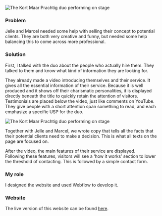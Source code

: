 ![The Kort Maar Prachtig duo performing on stage](ProjectsImages/KortMaarPrachtig/KortMaarPrachtig_DuoOpPodium.jpg)

### Problem

Jelle and Marcel needed some help with selling their concept to potential clients. They are both very creative and funny, but needed some help balancing this to come across more professional.

### Solution

First, I talked with the duo about the people who actually hire them. They talked to them and know what kind of information they are looking for.

They already made a video introducing themselves and their service. It gives all the essential information of their service. Because it is well produced and it shows off their charismatic personalities, it is displayed directly beneath the title to quickly retain the attention of visitors. Testimonials are placed below the video, just like comments on YouTube. They give people with a short attention span something to read, and each emphasize a specific USP for the duo.

![The Kort Maar Prachtig duo performing on stage](ProjectsImages/KortMaarPrachtig/KortMaarPrachtig-Mockup.jpg)

Together with Jelle and Marcel, we wrote copy that tells all the facts that their potential clients need to make a decision. This is what all texts on the page are focused on.

After the video, the main features of their service are displayed.  
Following these features, visitors will see a ‘how it works’ section to lower the threshold of contacting. This is followed by a simple contact form.

### My role

I designed the website and used Webflow to develop it.

### Website

The live version of this website can be found [here](https://www.kortmaarprachtig.nl/).
